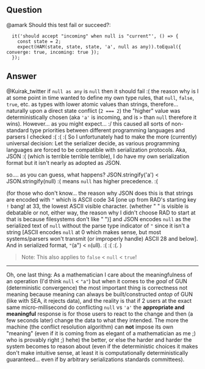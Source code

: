 ## Question

@amark Should this test fail or succeed?:
```
  it('should accept "incoming" when null is "current"', () => {
    const state = 2;
    expect(HAM(state, state, state, 'a', null as any)).toEqual({ converge: true, incoming: true });
  });
```

## Answer

@Kuirak_twitter if `null as any` is `null` then it should fail :( the reason why is I at some point in time wanted to define my own type rules, that `null`, `false`, `true`, etc. as types with lower atomic values than strings, therefore... naturally upon a direct state conflict (`2 === 2`) the "higher" value was deterministically chosen (aka `'a'` is incoming, and is `>` than `null` therefore it wins).
However... as you might expect... :/ this caused all sorts of non-standard type priorities between different programming languages and parsers I checked :( :( :(
So I unfortunately had to make the more (currently) universal decision: Let the serializer decide, as various programming languages are forced to be compatible with serialization protocols. Aka, JSON :( (which is terrible terrible terrible), I do have my own serialization format but it isn't nearly as adopted as JSON.

so.... as you can guess, what happens?
JSON.stringify('a') < JSON.stringify(null) :(
means `null` has higher precedence. :(

(for those who don't know... the reason why JSON does this is that strings are encoded with `"` which is ASCII code 34 [one up from RAD's starting key `!` bang! at 33, the lowest ASCII visible character. (whether " " is visible is debatable or not, either way, the reason why I didn't choose RAD to start at that is because filesystems don't like " ")] and JSON encodes `null` as the serialized text of `null` without the parse type indicator of `"` since it isn't a string [ASCII encodes `null` at 0 which makes sense, but most systems/parsers won't transmit (or improperly handle) ASCII 28 and below]. And in serialized format, `"`(a") < `n`(ull). :( :( :(. )

> Note: This also applies to `false` < `null` < `true`!

---

Oh, one last thing: As a mathematician I care about the meaningfulness of an operation (I'd think `null` < `"a"`) but when it comes to the *goal* of GUN (deterministic convergence) the most important thing is correctness not meaning because meaning can always be built/constructed *ontop* of GUN (like with SEA, it rejects data), and the reality is that if 2 users at the exact same micro-millisecond do conflicting `null` vs `'a'` the **appropriate and meaningful** response is for those users to react to the change and then (a few seconds later) change the data to what they intended. The more the machine (the conflict resolution algorithm) can **not** impose its own "meaning" (even if it is coming from as elegant of a mathematician as me ;) who is provably right ;) hehe) the better, or else the harder and harder the system becomes to reason about (even if the deterministic choices it makes don't make intuitive sense, at least it is computationally deterministically guaranteed... even if by arbitrary serializations standards committees).